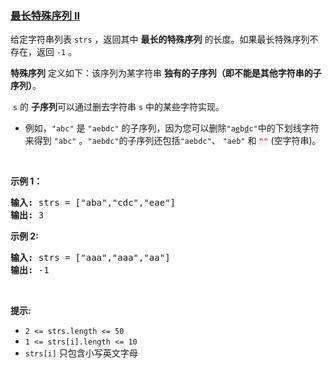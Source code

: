 ### [最长特殊序列 II](https://leetcode-cn.com/problems/longest-uncommon-subsequence-ii)

<p>给定字符串列表&nbsp;<code>strs</code> ，返回其中 <strong>最长的特殊序列</strong>&nbsp;的长度。如果最长特殊序列不存在，返回 <code>-1</code> 。</p>

<p><strong>特殊序列</strong> 定义如下：该序列为某字符串 <strong>独有的子序列（即不能是其他字符串的子序列）</strong>。</p>

<p>&nbsp;<code>s</code>&nbsp;的&nbsp;<strong>子序列</strong>可以通过删去字符串&nbsp;<code>s</code>&nbsp;中的某些字符实现。</p>

<ul>
	<li>例如，<code>"abc"</code>&nbsp;是 <code>"aebdc"</code>&nbsp;的子序列，因为您可以删除<code>"a<u>e</u>b<u>d</u>c"</code>中的下划线字符来得到 <code>"abc"</code>&nbsp;。<code>"aebdc"</code>的子序列还包括<code>"aebdc"</code>、 <code>"aeb"</code>&nbsp;和 <font color="#c7254e" face="Menlo, Monaco, Consolas, Courier New, monospace"><span style="font-size: 12.6px; background-color: rgb(249, 242, 244);">""</span></font>&nbsp;(空字符串)。</li>
</ul>

<p>&nbsp;</p>

<p><strong>示例 1：</strong></p>

<pre>
<strong>输入:</strong> strs = ["aba","cdc","eae"]
<strong>输出:</strong> 3
</pre>

<p><strong>示例 2:</strong></p>

<pre>
<strong>输入:</strong> strs = ["aaa","aaa","aa"]
<strong>输出:</strong> -1
</pre>

<p>&nbsp;</p>

<p><strong>提示:</strong></p>

<ul>
	<li><code>2 &lt;= strs.length &lt;= 50</code></li>
	<li><code>1 &lt;= strs[i].length &lt;= 10</code></li>
	<li><code>strs[i]</code>&nbsp;只包含小写英文字母</li>
</ul>
